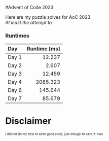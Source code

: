 #Advent of Code 2023

<div>
    Here are my puzzle solves for AoC 2023
    <br>
    <i>At least the attempt to</i>
</div>

<h3>Runtimes</h3>

| Day | Runtime [ms] |
|:-----|-------------:|
|Day 1|       12.237 |
|Day 2|        2.607 |
|Day 3|       12.459 |
|Day 4|     2085.323 |
|Day 6|      145.644 |
|Day 7|       85.679 |

#
#
<h1>Disclaimer</h1>
<div>
    <sub>
        <sup>
            I did not do my best to write good code, just enough to save X-mas.
        </sup>
    </sub>
</div>